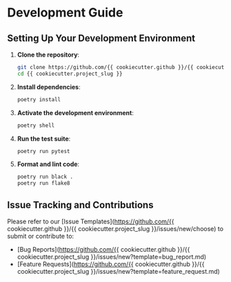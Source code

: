 # Development Guide

## Setting Up Your Development Environment

1. **Clone the repository**:

   ```bash
   git clone https://github.com/{{ cookiecutter.github }}/{{ cookiecutter.project_slug }}.git
   cd {{ cookiecutter.project_slug }}
   ```
2. **Install dependencies**:

   ```bash
   poetry install
   ```
3. **Activate the development environment**:

   ```bash
   poetry shell
   ```
4. **Run the test suite**:

   ```bash
   poetry run pytest
   ```
5. **Format and lint code**:

   ```bash
   poetry run black .
   poetry run flake8
   ```

## Issue Tracking and Contributions

Please refer to our [Issue Templates](https://github.com/{{ cookiecutter.github }}/{{ cookiecutter.project_slug }}/issues/new/choose) to submit or contribute to:

- [Bug Reports](https://github.com/{{ cookiecutter.github }}/{{ cookiecutter.project_slug }}/issues/new?template=bug_report.md)
- [Feature Requests](https://github.com/{{ cookiecutter.github }}/{{ cookiecutter.project_slug }}/issues/new?template=feature_request.md)
